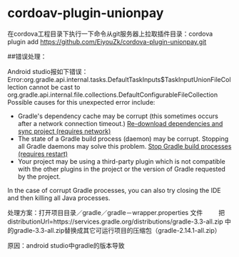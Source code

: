 # cordoav-plugin-unionpay

在cordova工程目录下执行一下命令从git服务器上拉取插件目录：cordova plugin add https://github.com/EiyouZk/cordova-plugin-unionpay.git



##错误处理：

Android studio报如下错误：
Error:org.gradle.api.internal.tasks.DefaultTaskInputs$TaskInputUnionFileCollection cannot be cast to org.gradle.api.internal.file.collections.DefaultConfigurableFileCollection
Possible causes for this unexpected error include:<ul><li>Gradle's dependency cache may be corrupt (this sometimes occurs after a network connection timeout.)
<a href="syncProject">Re-download dependencies and sync project (requires network)</a></li><li>The state of a Gradle build process (daemon) may be corrupt. Stopping all Gradle daemons may solve this problem.
<a href="stopGradleDaemons">Stop Gradle build processes (requires restart)</a></li><li>Your project may be using a third-party plugin which is not compatible with the other plugins in the project or the version of Gradle requested by the project.</li></ul>In the case of corrupt Gradle processes, you can also try closing the IDE and then killing all Java processes.

处理方案：打开项目目录／gradle／gradle－wrapper.properties 文件 
         把distributionUrl=https\://services.gradle.org/distributions/gradle-3.3-all.zip 中的gradle-3.3-all.zip替换成其它可运行项目的压缩包（gradle-2.14.1-all.zip）

原因：android studio中gradle的版本导致
